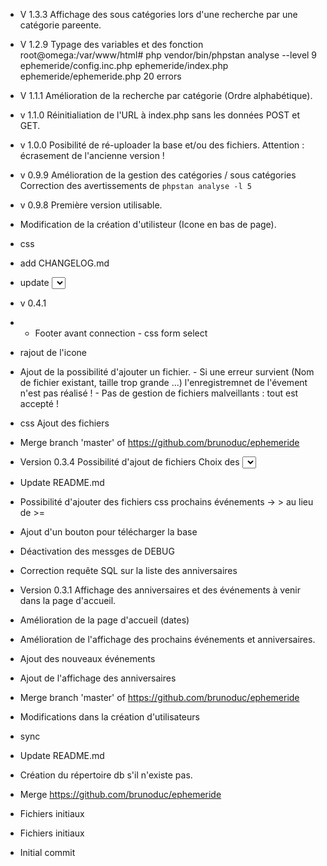 - V 1.3.3
Affichage des sous catégories lors d'une recherche par une catégorie pareente.

- V 1.2.9
Typage des variables et des fonction
root@omega:/var/www/html# php vendor/bin/phpstan analyse --level 9 ephemeride/config.inc.php ephemeride/index.php ephemeride/ephemeride.php 
20 errors

- V 1.1.1
Amélioration de la recherche par catégorie (Ordre alphabétique).

- v 1.1.0
Réinitialiation de l'URL à index.php sans les données POST et GET.

- v 1.0.0
Posibilité de ré-uploader la base et/ou des fichiers. Attention : écrasement de l'ancienne version !

- v 0.9.9
Amélioration de la gestion des catégories / sous catégories
Correction des avertissements de `phpstan analyse -l 5`

- v 0.9.8
Première version utilisable.


- Modification de la création d'utilisteur (Icone en bas de page).
- css
- add CHANGELOG.md
- update <select> for sub cat css
- v 0.4.1
- - Footer avant connection - css form select
- rajout de l'icone
- Ajout de la possibilité d'ajouter un fichier. - Si une erreur survient (Nom de fichier existant, taille trop grande ...) l'enregistremnet de l'évement n'est pas réalisé ! - Pas de gestion de fichiers malveillants : tout est accepté !
- css Ajout des fichiers
- Merge branch 'master' of https://github.com/brunoduc/ephemeride
- Version 0.3.4 Possibilité d'ajout de fichiers Choix des <select>  restreint
- Update README.md
- Possibilité d'ajouter des fichiers css prochains événements ->   > au lieu de >=
- Ajout d'un bouton pour télécharger la base
- Déactivation des messges de DEBUG
- Correction requête SQL sur la liste des anniversaires
- Version 0.3.1 Affichage des anniversaires et des événements à venir dans la page d'accueil.
- Amélioration de la page d'accueil (dates)
- Amélioration de l'affichage des prochains événements et anniversaires.
- Ajout des nouveaux événements
- Ajout de l'affichage des anniversaires
- Merge branch 'master' of https://github.com/brunoduc/ephemeride
- Modifications dans la création d'utilisateurs
- sync
- Update README.md
- Création du répertoire db s'il n'existe pas.
- Merge https://github.com/brunoduc/ephemeride
- Fichiers initiaux
- Fichiers initiaux
- Initial commit
